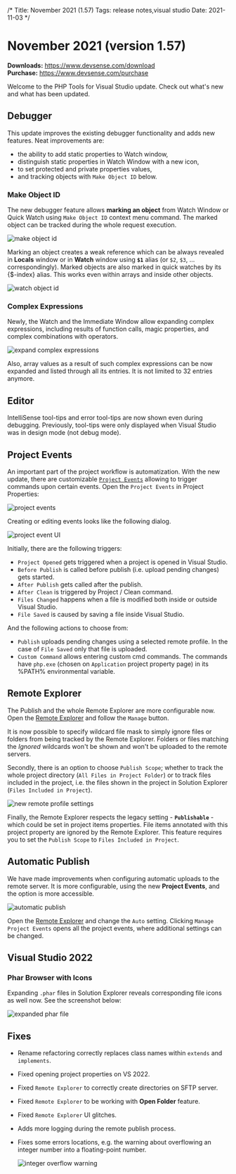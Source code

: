 /*
Title: November 2021 (1.57)
Tags: release notes,visual studio
Date: 2021-11-03
*/

# November 2021 (version 1.57)

**Downloads:** https://www.devsense.com/download<br/>
**Purchase:** https://www.devsense.com/purchase

Welcome to the PHP Tools for Visual Studio update. Check out what's new and what has been updated.

## Debugger

This update improves the existing debugger functionality and adds new features. Neat improvements are:

- the ability to add static properties to Watch window,
- distinguish static properties in Watch Window with a new icon,
- to set protected and private properties values,
- and tracking objects with `Make Object ID` below.

### Make Object ID

The new debugger feature allows **marking an object** from Watch Window or Quick Watch using `Make Object ID` context menu command. The marked object can be tracked during the whole request execution.

![make object id](imgs/make-object-id.png)

Marking an object creates a weak reference which can be always revealed in **Locals** window or in **Watch** window using **`$1`** alias (or `$2`, `$3`, ... correspondingly). Marked objects are also marked in quick watches by its {$-index} alias. This works even within arrays and inside other objects.

![watch object id](imgs/watch-object-id.png)

### Complex Expressions

Newly, the Watch and the Immediate Window allow expanding complex expressions, including results of function calls, magic properties, and complex combinations with operators.

![expand complex expressions](imgs/evaled-expr-expand.png)

Also, array values as a result of such complex expressions can be now expanded and listed through all its entries. It is not limited to 32 entries anymore.

## Editor

IntelliSense tool-tips and error tool-tips are now shown even during debugging. Previously, tool-tips were only displayed when Visual Studio was in design mode (not debug mode).

## Project Events

An important part of the project workflow is automatization. With the new update, there are customizable [`Project Events`](https://docs.devsense.com/en/vs/project/project-events) allowing to trigger commands upon certain events. Open the `Project Events` in Project Properties:

![project events](imgs/project-events.png)

Creating or editing events looks like the following dialog.

![project event UI](imgs/files-changed-event.png)

Initially, there are the following triggers:

- `Project Opened` gets triggered when a project is opened in Visual Studio.
- `Before Publish` is called before publish (i.e. upload pending changes) gets started.
- `After Publish` gets called after the publish.
- `After Clean` is triggered by Project / Clean command.
- `Files Changed` happens when a file is modified both inside or outside Visual Studio.
- `File Saved` is caused by saving a file inside Visual Studio.

And the following actions to choose from:

- `Publish` uploads pending changes using a selected remote profile. In the case of `File Saved` only that file is uploaded.
- `Custom Command` allows entering custom cmd commands. The commands have `php.exe` (chosen on `Application` project property page) in its %PATH% environmental variable.

## Remote Explorer

The Publish and the whole Remote Explorer are more configurable now. Open the [Remote Explorer](https://docs.devsense.com/en/vs/project/remote-explorer) and follow the `Manage` button.

It is now possible to specify wildcard file mask to simply ignore files or folders from being tracked by the Remote Explorer. Folders or files matching the *Ignored* wildcards won't be shown and won't be uploaded to the remote servers.

Secondly, there is an option to choose `Publish Scope`; whether to track the whole project directory (`All Files in Project Folder`) or to track files included in the project, i.e. the files shown in the project in Solution Explorer (`Files Included in Project`).

![new remote profile settings](imgs/remote-profile-source-ignore.png)

Finally, the Remote Explorer respects the legacy setting - **`Publishable`** - which could be set in project items properties. File items annotated with this project property are ignored by the Remote Explorer. This feature requires you to set the `Publish Scope` to `Files Included in Project`.

## Automatic Publish

We have made improvements when configuring automatic uploads to the remote server. It is more configurable, using the new **Project Events**, and the option is more accessible.

![automatic publish](imgs/remote-explorer-auto.gif)

Open the [Remote Explorer](https://docs.devsense.com/en/vs/project/remote-explorer) and change the `Auto` setting.  Clicking `Manage Project Events` opens all the project events, where additional settings can be changed.

## Visual Studio 2022

### Phar Browser with Icons

Expanding `.phar` files in Solution Explorer reveals corresponding file icons as well now. See the screenshot below:

![expanded phar file](imgs/phar-expanded.png)

## Fixes

- Rename refactoring correctly replaces class names within `extends` and `implements`.
- Fixed opening project properties on VS 2022.
- Fixed `Remote Explorer` to correctly create directories on SFTP server.
- Fixed `Remote Explorer` to be working with **Open Folder** feature.
- Fixed `Remote Explorer` UI glitches.
- Adds more logging during the remote publish process.
- Fixes some errors locations, e.g. the warning about overflowing an integer number into a floating-point number.
  
  ![integer overflow warning](imgs/big-number-error.png)
